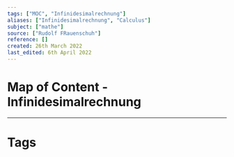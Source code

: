 ```yaml
---
tags: ["MOC", "Infinidesimalrechnung"]
aliases: ["Infinidesimalrechnung", "Calculus"]
subject: ["mathe"]
source: ["Rudolf FRauenschuh"]
reference: []
created: 26th March 2022
last_edited: 6th April 2022
---
```

# Map of Content - Infinidesimalrechnung

---
# Tags
